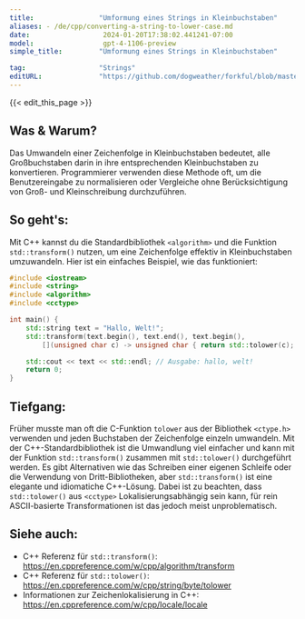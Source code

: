 ```yaml
---
title:                "Umformung eines Strings in Kleinbuchstaben"
aliases: - /de/cpp/converting-a-string-to-lower-case.md
date:                  2024-01-20T17:38:02.441241-07:00
model:                 gpt-4-1106-preview
simple_title:         "Umformung eines Strings in Kleinbuchstaben"

tag:                  "Strings"
editURL:              "https://github.com/dogweather/forkful/blob/master/content/de/cpp/converting-a-string-to-lower-case.md"
---
```


{{< edit_this_page >}}

## Was & Warum?
Das Umwandeln einer Zeichenfolge in Kleinbuchstaben bedeutet, alle Großbuchstaben darin in ihre entsprechenden Kleinbuchstaben zu konvertieren. Programmierer verwenden diese Methode oft, um die Benutzereingabe zu normalisieren oder Vergleiche ohne Berücksichtigung von Groß- und Kleinschreibung durchzuführen.

## So geht's:
Mit C++ kannst du die Standardbibliothek `<algorithm>` und die Funktion `std::transform()` nutzen, um eine Zeichenfolge effektiv in Kleinbuchstaben umzuwandeln. Hier ist ein einfaches Beispiel, wie das funktioniert:

```cpp
#include <iostream>
#include <string>
#include <algorithm>
#include <cctype>

int main() {
    std::string text = "Hallo, Welt!";
    std::transform(text.begin(), text.end(), text.begin(),
        [](unsigned char c) -> unsigned char { return std::tolower(c); });

    std::cout << text << std::endl; // Ausgabe: hallo, welt!
    return 0;
}
```

## Tiefgang:
Früher musste man oft die C-Funktion `tolower` aus der Bibliothek `<ctype.h>` verwenden und jeden Buchstaben der Zeichenfolge einzeln umwandeln. Mit der C++-Standardbibliothek ist die Umwandlung viel einfacher und kann mit der Funktion `std::transform()` zusammen mit `std::tolower()` durchgeführt werden. Es gibt Alternativen wie das Schreiben einer eigenen Schleife oder die Verwendung von Dritt-Bibliotheken, aber `std::transform()` ist eine elegante und idiomatiche C++-Lösung. Dabei ist zu beachten, dass `std::tolower()` aus `<cctype>` Lokalisierungsabhängig sein kann, für rein ASCII-basierte Transformationen ist das jedoch meist unproblematisch.

## Siehe auch:
- C++ Referenz für `std::transform()`: https://en.cppreference.com/w/cpp/algorithm/transform
- C++ Referenz für `std::tolower()`: https://en.cppreference.com/w/cpp/string/byte/tolower
- Informationen zur Zeichenlokalisierung in C++: https://en.cppreference.com/w/cpp/locale/locale
